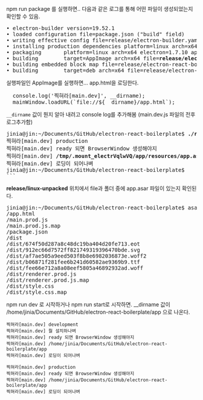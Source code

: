 
npm run package 를 실행하면.. 다음과 같은 로그를 통해 어떤 파일이 생성되었는지 확인할 수 있음. 
<pre>
• electron-builder version=19.52.1
• loaded configuration file=package.json ("build" field)
• writing effective config file=release/electron-builder.yaml
• installing production dependencies platform=linux arch=x64 appDir=/home/jinia/Documents/GitHub/electron-react-boilerplate/app
• packaging       platform=linux arch=x64 electron=1.7.10 appOutDir=<b>release/linux-unpacked</b>
• building        target=AppImage arch=x64 file=<b>release/electron-react-boilerplate-1.0.0-x86_64.AppImage</b>
• building embedded block map file=release/electron-react-boilerplate-1.0.0-x86_64.AppImage
• building        target=deb arch=x64 file=release/electron-react-boilerplate_1.0.0_amd64.deb
</pre>


실행파일인 AppImage를 실행하면... app.html을 로딩한다.
<pre>
  console.log('찍혀라[main.dev]', __dirname);
  mainWindow.loadURL(`file://${__dirname}/app.html`);
</pre>

```__dirname``` 값이 뭔지 알아 내려고 console log를 추가해봄 (main.dev.js 파일의 전후 로그추가함)

<pre>
jinia@jin:~/Documents/GitHub/electron-react-boilerplate$ <b>./release/electron-react-boilerplate-1.0.0-x86_64.AppImage </b>
찍혀라[main.dev] production
찍혀라[main.dev] ready 되면 BrowserWindow 생성해야지
찍혀라[main.dev] <b>/tmp/.mount_electrVqlwVQ/app/resources/app.asar</b>
찍혀라[main.dev] 로딩이 되어나벼
jinia@jin:~/Documents/GitHub/electron-react-boilerplate$ 
```
</pre>


<b>release/linux-unpacked</b> 위치에서 file과 폴더 중에 app.asar 파일이 있는지 확인된다.

<pre>
jinia@jin:~/Documents/GitHub/electron-react-boilerplate$ asar list ./release/linux-unpacked/resources/app.asar 
/app.html
/main.prod.js
/main.prod.js.map
/package.json
/dist
/dist/674f50d287a8c48dc19ba404d20fe713.eot
/dist/912ec66d7572ff821749319396470bde.svg
/dist/af7ae505a9eed503f8b8e6982036873e.woff2
/dist/b06871f281fee6b241d60582ae9369b9.ttf
/dist/fee66e712a8a08eef5805a46892932ad.woff
/dist/renderer.prod.js
/dist/renderer.prod.js.map
/dist/style.css
/dist/style.css.map
</pre>


npm run dev 로 시작하거나 npm run start로 시작하면. __dirname 값이 
/home/jinia/Documents/GitHub/electron-react-boilerplate/app  으로 나온다. 

```
찍혀라[main.dev] development
찍혀라[main.dev] 뭘 설치하나벼
찍혀라[main.dev] ready 되면 BrowserWindow 생성해야지
찍혀라[main.dev] /home/jinia/Documents/GitHub/electron-react-boilerplate/app
찍혀라[main.dev] 로딩이 되어나벼
```

```
찍혀라[main.dev] production
찍혀라[main.dev] ready 되면 BrowserWindow 생성해야지
찍혀라[main.dev] /home/jinia/Documents/GitHub/electron-react-boilerplate/app
찍혀라[main.dev] 로딩이 되어나벼
```

